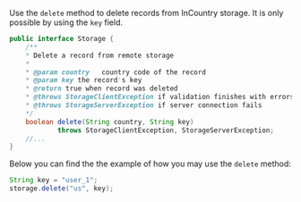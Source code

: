 Use the `delete` method to delete records from InCountry storage. It is only possible by using the `key` field.
```java
public interface Storage {
    /**
    * Delete a record from remote storage
    *
    * @param country   country code of the record
    * @param key the record's key
    * @return true when record was deleted
    * @throws StorageClientException if validation finishes with errors
    * @throws StorageServerException if server connection fails
    */
    boolean delete(String country, String key)
            throws StorageClientException, StorageServerException;
    //...
}
```

Below you can find the the example of how you may use the `delete` method:
 ```java
String key = "user_1";
storage.delete("us", key);
 ```